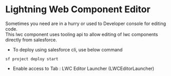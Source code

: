 # Lightning Web Component Editor
Sometimes you need are in a hurry or used to Developer console for editing code.  
This lwc component uses tooling api to allow editing of lwc components directly from salesforce.  
  
- To deploy using salesforce cli, use below command  
```
sf project deploy start
```  
  
- Enable access to Tab : LWC Editor Launcher (LWCEditorLauncher)
